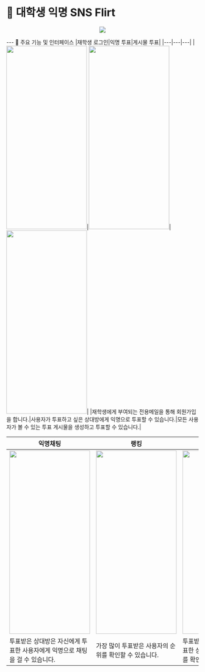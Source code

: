 # 🤝 대학생 익명 SNS Flirt
<p align="center"><img src="https://github.com/user-attachments/assets/d842d41e-ccb3-41b5-ab15-3f890dea9016"></p>
---
📱 주요 기능 및 인터페이스
|재학생 로그인|익명 투표|게시물 투표|
|---|---|---|
|<img src="https://github.com/user-attachments/assets/7de9bbed-d667-4ea8-9635-61603347f25f" width="211" height="479" />|<img src="https://github.com/user-attachments/assets/8b6aac9c-0a37-4e1f-8715-d03f1a867b49" width="211" height="479" />|<img src="https://github.com/user-attachments/assets/3fbd81c6-ea31-4bec-91ab-131871a2ad97" width="211" height="479" />|
|재학생에게 부여되는 전용메일을 통해 회원가입을 합니다.|사용자가 투표하고 싶은 상대방에게 익명으로 투표할 수 있습니다.|모든 사용자가 볼 수 있는 투표 게시물을 생성하고 투표할 수 있습니다.|

|익명채팅|랭킹|내가 받은 투표|
|---|---|---|
|<img src="https://github.com/user-attachments/assets/8818f832-c77c-4e18-bca8-ee3afe335faa" width="211" height="479" />|<img src="https://github.com/user-attachments/assets/08b82ca0-5ad7-47e5-87a0-e3e72772e26d" width="211" height="479" />|<img src="https://github.com/user-attachments/assets/8f1a87cf-0c81-44e9-887a-90a5ee3ffe66" width="211" height="479" />|
|투표받은 상대방은 자신에게 투표한 사용자에게 익명으로 채팅을 걸 수 있습니다.|가장 많이 투표받은 사용자의 순위를 확인할 수 있습니다.|투표받은 사용자는 자신에게 투표한 상대방의 힌트 및 부가정보를 확인할 수 있습니다.|
